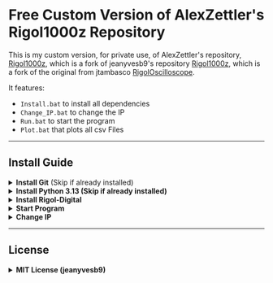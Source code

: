 # Free Custom Version of AlexZettler's Rigol1000z Repository

This is my custom version, for private use, of AlexZettler's repository, [Rigol1000z](https://github.com/AlexZettler/Rigol1000z), which is a fork of jeanyvesb9's repository [Rigol1000z](https://github.com/jeanyvesb9/Rigol1000z), which is a fork of the original from jtambasco [RigolOscilloscope](https://github.com/jtambasco/RigolOscilloscope).  

It features:  
- `Install.bat` to install all dependencies  
- `Change_IP.bat` to change the IP  
- `Run.bat` to start the program
- `Plot.bat` that plots all csv Files
---


## Install Guide

<details>
  <summary><b>Install Git</b> (Skip if already installed)</summary>

  1. Download Git from here: [https://git-scm.com/downloads/win](https://git-scm.com/downloads/win)  
  2. Run the downloaded `.exe` file.  

</details>

<details>
  <summary><b>Install Python 3.13 (Skip if already installed)</b></summary>

  - Install Python Version 3.13 from the [Microsoft Store](https://apps.microsoft.com/detail/9PNRBTZXMB4Z?hl=en-us&gl=AT&ocid=pdpshare) or download it from [Python.org](https://www.python.org/downloads/) or directly from [here](https://www.python.org/ftp/python/3.13.0/python-3.13.0.exe) 

</details>

<details>
  <summary><b>Install Rigol-Digital</b></summary>

  1. Choose a directory for the project (e.g., `C:\tools`).  
  2. Open a terminal in that directory:  
     - Right-click inside the folder and select **"Open in Terminal"**.  
  3. Run the following command:  
     ```bash
     git clone https://github.com/KOFiblto/Rigol-Digital
     ```
  4. Run `Install.bat` and wait for the installation to complete.  

</details> 

<details> 
  <summary><b>Start Program</b></summary>

  1. Open the project folder.  
  2. Run `Run.bat`.  
  3. In the program, go to **Run → Run Module**.  

</details> 

<details> 
  <summary><b>Change IP</b></summary>

  1. Connect the oscilloscope to the network via a LAN cable.  
  2. Ensure your PC/Laptop is on the same network.  
  3. On the Oscilloscope, go to **Utility → EA Settings → LAN Settings → Config → Enable DHCP**.  
  4. Start `Change_IP.bat` and enter the oscilloscope's IP.  

</details>

---

## License

<details> 
  <summary><b>MIT License (jeanyvesb9)</b></summary>

  Copyright (c) for portions of the project are held by jtambasco, 2017 (original project creator).  
  All other copyrights (c) for the project are held by Jean Yves Beaucamp, 2019.  

  Permission is hereby granted, free of charge, to any person obtaining a copy  
  of this software and associated documentation files (the "Software"), to deal  
  in the Software without restriction, including without limitation the rights  
  to use, copy, modify, merge, publish, distribute, sublicense, and/or sell  
  copies of the Software, and to permit persons to whom the Software is  
  furnished to do so, subject to the following conditions:  

  The above copyright notice and this permission notice shall be included in all  
  copies or substantial portions of the Software.  

  THE SOFTWARE IS PROVIDED "AS IS", WITHOUT WARRANTY OF ANY KIND, EXPRESS OR IMPLIED,  
  INCLUDING BUT NOT LIMITED TO THE WARRANTIES OF MERCHANTABILITY, FITNESS FOR A PARTICULAR  
  PURPOSE AND NONINFRINGEMENT. IN NO EVENT SHALL THE AUTHORS OR COPYRIGHT HOLDERS BE  
  LIABLE FOR ANY CLAIM, DAMAGES OR OTHER LIABILITY, WHETHER IN AN ACTION OF CONTRACT,  
  TORT OR OTHERWISE, ARISING FROM, OUT OF OR IN CONNECTION WITH THE SOFTWARE OR THE  
  USE OR OTHER DEALINGS IN THE SOFTWARE.  

</details>
